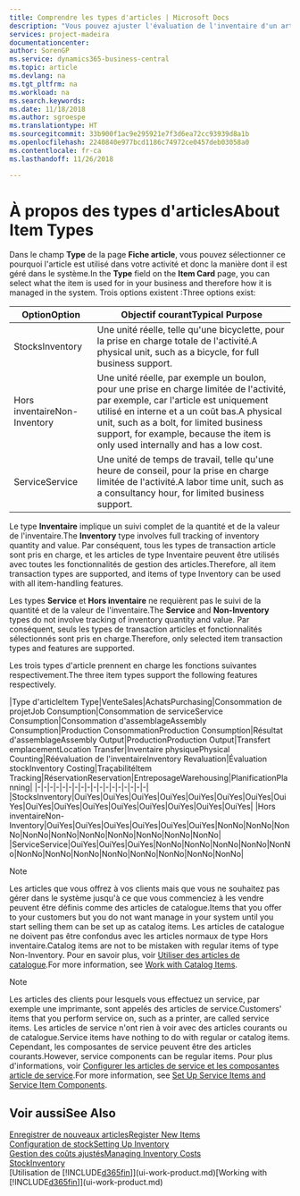```yaml
---
title: Comprendre les types d'articles | Microsoft Docs
description: "Vous pouvez ajuster l'évaluation de l'inventaire d'un article à l'aide des méthodes FIFO ou d'évaluation coût moyen, par exemple, lorsque les coûts article sont modifiés pour des motifs autres que les transactions."
services: project-madeira
documentationcenter: 
author: SorenGP
ms.service: dynamics365-business-central
ms.topic: article
ms.devlang: na
ms.tgt_pltfrm: na
ms.workload: na
ms.search.keywords: 
ms.date: 11/18/2018
ms.author: sgroespe
ms.translationtype: HT
ms.sourcegitcommit: 33b900f1ac9e295921e7f3d6ea72cc93939d8a1b
ms.openlocfilehash: 2240840e977bcd1186c74972ce0457deb03058a0
ms.contentlocale: fr-ca
ms.lasthandoff: 11/26/2018

---
```

# <a name="about-item-types"></a><span data-ttu-id="2d4a9-103">À propos des types d'articles</span><span class="sxs-lookup"><span data-stu-id="2d4a9-103">About Item Types</span></span>
<span data-ttu-id="2d4a9-104">Dans le champ **Type** de la page **Fiche article**, vous pouvez sélectionner ce pourquoi l'article est utilisé dans votre activité et donc la manière dont il est géré dans le système.</span><span class="sxs-lookup"><span data-stu-id="2d4a9-104">In the **Type** field on the **Item Card** page, you can select what the item is used for in your business and therefore how it is managed in the system.</span></span> <span data-ttu-id="2d4a9-105">Trois options existent :</span><span class="sxs-lookup"><span data-stu-id="2d4a9-105">Three options exist:</span></span>

|<span data-ttu-id="2d4a9-106">Option</span><span class="sxs-lookup"><span data-stu-id="2d4a9-106">Option</span></span>|<span data-ttu-id="2d4a9-107">Objectif courant</span><span class="sxs-lookup"><span data-stu-id="2d4a9-107">Typical Purpose</span></span>|
|------|-----------|
|<span data-ttu-id="2d4a9-108">Stocks</span><span class="sxs-lookup"><span data-stu-id="2d4a9-108">Inventory</span></span>|<span data-ttu-id="2d4a9-109">Une unité réelle, telle qu'une bicyclette, pour la prise en charge totale de l'activité.</span><span class="sxs-lookup"><span data-stu-id="2d4a9-109">A physical unit, such as a bicycle, for full business support.</span></span>|
|<span data-ttu-id="2d4a9-110">Hors inventaire</span><span class="sxs-lookup"><span data-stu-id="2d4a9-110">Non-Inventory</span></span>|<span data-ttu-id="2d4a9-111">Une unité réelle, par exemple un boulon, pour une prise en charge limitée de l'activité, par exemple, car l'article est uniquement utilisé en interne et a un coût bas.</span><span class="sxs-lookup"><span data-stu-id="2d4a9-111">A physical unit, such as a bolt, for limited business support, for example, because the item is only used internally and has a low cost.</span></span>|
|<span data-ttu-id="2d4a9-112">Service</span><span class="sxs-lookup"><span data-stu-id="2d4a9-112">Service</span></span>|<span data-ttu-id="2d4a9-113">Une unité de temps de travail, telle qu'une heure de conseil, pour la prise en charge limitée de l'activité.</span><span class="sxs-lookup"><span data-stu-id="2d4a9-113">A labor time unit, such as a consultancy hour, for limited business support.</span></span>|

<span data-ttu-id="2d4a9-114">Le type **Inventaire** implique un suivi complet de la quantité et de la valeur de l'inventaire.</span><span class="sxs-lookup"><span data-stu-id="2d4a9-114">The **Inventory** type involves full tracking of inventory quantity and value.</span></span> <span data-ttu-id="2d4a9-115">Par conséquent, tous les types de transaction article sont pris en charge, et les articles de type Inventaire peuvent être utilisés avec toutes les fonctionnalités de gestion des articles.</span><span class="sxs-lookup"><span data-stu-id="2d4a9-115">Therefore, all item transaction types are supported, and items of type Inventory can be used with all item-handling features.</span></span>

<span data-ttu-id="2d4a9-116">Les types **Service** et **Hors inventaire** ne requièrent pas le suivi de la quantité et de la valeur de l'inventaire.</span><span class="sxs-lookup"><span data-stu-id="2d4a9-116">The **Service** and **Non-Inventory** types do not involve tracking of inventory quantity and value.</span></span> <span data-ttu-id="2d4a9-117">Par conséquent, seuls les types de transaction articles et fonctionnalités sélectionnés sont pris en charge.</span><span class="sxs-lookup"><span data-stu-id="2d4a9-117">Therefore, only selected item transaction types and features are supported.</span></span>

<span data-ttu-id="2d4a9-118">Les trois types d'article prennent en charge les fonctions suivantes respectivement.</span><span class="sxs-lookup"><span data-stu-id="2d4a9-118">The three item types support the following features respectively.</span></span>

|<span data-ttu-id="2d4a9-119">Type d'article</span><span class="sxs-lookup"><span data-stu-id="2d4a9-119">Item Type</span></span>|<span data-ttu-id="2d4a9-120">Vente</span><span class="sxs-lookup"><span data-stu-id="2d4a9-120">Sales</span></span>|<span data-ttu-id="2d4a9-121">Achats</span><span class="sxs-lookup"><span data-stu-id="2d4a9-121">Purchasing</span></span>|<span data-ttu-id="2d4a9-122">Consommation de projet</span><span class="sxs-lookup"><span data-stu-id="2d4a9-122">Job Consumption</span></span>|<span data-ttu-id="2d4a9-123">Consommation de service</span><span class="sxs-lookup"><span data-stu-id="2d4a9-123">Service Consumption</span></span>|<span data-ttu-id="2d4a9-124">Consommation d'assemblage</span><span class="sxs-lookup"><span data-stu-id="2d4a9-124">Assembly Consumption</span></span>|<span data-ttu-id="2d4a9-125">Production Consommation</span><span class="sxs-lookup"><span data-stu-id="2d4a9-125">Production Consumption</span></span>|<span data-ttu-id="2d4a9-126">Résultat d'assemblage</span><span class="sxs-lookup"><span data-stu-id="2d4a9-126">Assembly Output</span></span>|<span data-ttu-id="2d4a9-127">Production</span><span class="sxs-lookup"><span data-stu-id="2d4a9-127">Production Output</span></span>|<span data-ttu-id="2d4a9-128">Transfert emplacement</span><span class="sxs-lookup"><span data-stu-id="2d4a9-128">Location Transfer</span></span>|<span data-ttu-id="2d4a9-129">Inventaire physique</span><span class="sxs-lookup"><span data-stu-id="2d4a9-129">Physical Counting</span></span>|<span data-ttu-id="2d4a9-130">Réévaluation de l'inventaire</span><span class="sxs-lookup"><span data-stu-id="2d4a9-130">Inventory Revaluation</span></span>|<span data-ttu-id="2d4a9-131">Évaluation stock</span><span class="sxs-lookup"><span data-stu-id="2d4a9-131">Inventory Costing</span></span>|<span data-ttu-id="2d4a9-132">Traçabilité</span><span class="sxs-lookup"><span data-stu-id="2d4a9-132">Item Tracking</span></span>|<span data-ttu-id="2d4a9-133">Réservation</span><span class="sxs-lookup"><span data-stu-id="2d4a9-133">Reservation</span></span>|<span data-ttu-id="2d4a9-134">Entreposage</span><span class="sxs-lookup"><span data-stu-id="2d4a9-134">Warehousing</span></span>|<span data-ttu-id="2d4a9-135">Planification</span><span class="sxs-lookup"><span data-stu-id="2d4a9-135">Planning</span></span>|
|-|-|-|-|-|-|-|-|-|-|-|-|-|-|-|-|-|-|
|<span data-ttu-id="2d4a9-136">Stocks</span><span class="sxs-lookup"><span data-stu-id="2d4a9-136">Inventory</span></span>|<span data-ttu-id="2d4a9-137">Oui</span><span class="sxs-lookup"><span data-stu-id="2d4a9-137">Yes</span></span>|<span data-ttu-id="2d4a9-138">Oui</span><span class="sxs-lookup"><span data-stu-id="2d4a9-138">Yes</span></span>|<span data-ttu-id="2d4a9-139">Oui</span><span class="sxs-lookup"><span data-stu-id="2d4a9-139">Yes</span></span>|<span data-ttu-id="2d4a9-140">Oui</span><span class="sxs-lookup"><span data-stu-id="2d4a9-140">Yes</span></span>|<span data-ttu-id="2d4a9-141">Oui</span><span class="sxs-lookup"><span data-stu-id="2d4a9-141">Yes</span></span>|<span data-ttu-id="2d4a9-142">Oui</span><span class="sxs-lookup"><span data-stu-id="2d4a9-142">Yes</span></span>|<span data-ttu-id="2d4a9-143">Oui</span><span class="sxs-lookup"><span data-stu-id="2d4a9-143">Yes</span></span>|<span data-ttu-id="2d4a9-144">Oui</span><span class="sxs-lookup"><span data-stu-id="2d4a9-144">Yes</span></span>|<span data-ttu-id="2d4a9-145">Oui</span><span class="sxs-lookup"><span data-stu-id="2d4a9-145">Yes</span></span>|<span data-ttu-id="2d4a9-146">Oui</span><span class="sxs-lookup"><span data-stu-id="2d4a9-146">Yes</span></span>|<span data-ttu-id="2d4a9-147">Oui</span><span class="sxs-lookup"><span data-stu-id="2d4a9-147">Yes</span></span>|<span data-ttu-id="2d4a9-148">Oui</span><span class="sxs-lookup"><span data-stu-id="2d4a9-148">Yes</span></span>|<span data-ttu-id="2d4a9-149">Oui</span><span class="sxs-lookup"><span data-stu-id="2d4a9-149">Yes</span></span>|<span data-ttu-id="2d4a9-150">Oui</span><span class="sxs-lookup"><span data-stu-id="2d4a9-150">Yes</span></span>|<span data-ttu-id="2d4a9-151">Oui</span><span class="sxs-lookup"><span data-stu-id="2d4a9-151">Yes</span></span>|<span data-ttu-id="2d4a9-152">Oui</span><span class="sxs-lookup"><span data-stu-id="2d4a9-152">Yes</span></span>|
|<span data-ttu-id="2d4a9-153">Hors inventaire</span><span class="sxs-lookup"><span data-stu-id="2d4a9-153">Non-Inventory</span></span>|<span data-ttu-id="2d4a9-154">Oui</span><span class="sxs-lookup"><span data-stu-id="2d4a9-154">Yes</span></span>|<span data-ttu-id="2d4a9-155">Oui</span><span class="sxs-lookup"><span data-stu-id="2d4a9-155">Yes</span></span>|<span data-ttu-id="2d4a9-156">Oui</span><span class="sxs-lookup"><span data-stu-id="2d4a9-156">Yes</span></span>|<span data-ttu-id="2d4a9-157">Oui</span><span class="sxs-lookup"><span data-stu-id="2d4a9-157">Yes</span></span>|<span data-ttu-id="2d4a9-158">Oui</span><span class="sxs-lookup"><span data-stu-id="2d4a9-158">Yes</span></span>|<span data-ttu-id="2d4a9-159">Oui</span><span class="sxs-lookup"><span data-stu-id="2d4a9-159">Yes</span></span>|<span data-ttu-id="2d4a9-160">Non</span><span class="sxs-lookup"><span data-stu-id="2d4a9-160">No</span></span>|<span data-ttu-id="2d4a9-161">Non</span><span class="sxs-lookup"><span data-stu-id="2d4a9-161">No</span></span>|<span data-ttu-id="2d4a9-162">Non</span><span class="sxs-lookup"><span data-stu-id="2d4a9-162">No</span></span>|<span data-ttu-id="2d4a9-163">Non</span><span class="sxs-lookup"><span data-stu-id="2d4a9-163">No</span></span>|<span data-ttu-id="2d4a9-164">Non</span><span class="sxs-lookup"><span data-stu-id="2d4a9-164">No</span></span>|<span data-ttu-id="2d4a9-165">Non</span><span class="sxs-lookup"><span data-stu-id="2d4a9-165">No</span></span>|<span data-ttu-id="2d4a9-166">Non</span><span class="sxs-lookup"><span data-stu-id="2d4a9-166">No</span></span>|<span data-ttu-id="2d4a9-167">Non</span><span class="sxs-lookup"><span data-stu-id="2d4a9-167">No</span></span>|<span data-ttu-id="2d4a9-168">Non</span><span class="sxs-lookup"><span data-stu-id="2d4a9-168">No</span></span>|<span data-ttu-id="2d4a9-169">Non</span><span class="sxs-lookup"><span data-stu-id="2d4a9-169">No</span></span>|
|<span data-ttu-id="2d4a9-170">Service</span><span class="sxs-lookup"><span data-stu-id="2d4a9-170">Service</span></span>|<span data-ttu-id="2d4a9-171">Oui</span><span class="sxs-lookup"><span data-stu-id="2d4a9-171">Yes</span></span>|<span data-ttu-id="2d4a9-172">Oui</span><span class="sxs-lookup"><span data-stu-id="2d4a9-172">Yes</span></span>|<span data-ttu-id="2d4a9-173">Oui</span><span class="sxs-lookup"><span data-stu-id="2d4a9-173">Yes</span></span>|<span data-ttu-id="2d4a9-174">Non</span><span class="sxs-lookup"><span data-stu-id="2d4a9-174">No</span></span>|<span data-ttu-id="2d4a9-175">Non</span><span class="sxs-lookup"><span data-stu-id="2d4a9-175">No</span></span>|<span data-ttu-id="2d4a9-176">Non</span><span class="sxs-lookup"><span data-stu-id="2d4a9-176">No</span></span>|<span data-ttu-id="2d4a9-177">Non</span><span class="sxs-lookup"><span data-stu-id="2d4a9-177">No</span></span>|<span data-ttu-id="2d4a9-178">Non</span><span class="sxs-lookup"><span data-stu-id="2d4a9-178">No</span></span>|<span data-ttu-id="2d4a9-179">Non</span><span class="sxs-lookup"><span data-stu-id="2d4a9-179">No</span></span>|<span data-ttu-id="2d4a9-180">Non</span><span class="sxs-lookup"><span data-stu-id="2d4a9-180">No</span></span>|<span data-ttu-id="2d4a9-181">Non</span><span class="sxs-lookup"><span data-stu-id="2d4a9-181">No</span></span>|<span data-ttu-id="2d4a9-182">Non</span><span class="sxs-lookup"><span data-stu-id="2d4a9-182">No</span></span>|<span data-ttu-id="2d4a9-183">Non</span><span class="sxs-lookup"><span data-stu-id="2d4a9-183">No</span></span>|<span data-ttu-id="2d4a9-184">Non</span><span class="sxs-lookup"><span data-stu-id="2d4a9-184">No</span></span>|<span data-ttu-id="2d4a9-185">Non</span><span class="sxs-lookup"><span data-stu-id="2d4a9-185">No</span></span>|<span data-ttu-id="2d4a9-186">Non</span><span class="sxs-lookup"><span data-stu-id="2d4a9-186">No</span></span>|

> [!NOTE]
> <span data-ttu-id="2d4a9-187">Les articles que vous offrez à vos clients mais que vous ne souhaitez pas gérer dans le système jusqu'à ce que vous commenciez à les vendre peuvent être définis comme des articles de catalogue.</span><span class="sxs-lookup"><span data-stu-id="2d4a9-187">Items that you offer to your customers but you do not want manage in your system until you start selling them can be set up as catalog items.</span></span> <span data-ttu-id="2d4a9-188">Les articles de catalogue ne doivent pas être confondus avec les articles normaux de type Hors inventaire.</span><span class="sxs-lookup"><span data-stu-id="2d4a9-188">Catalog items are not to be mistaken with regular items of type Non-Inventory.</span></span> <span data-ttu-id="2d4a9-189">Pour en savoir plus, voir [Utiliser des articles de catalogue](inventory-how-work-nonstock-items.md).</span><span class="sxs-lookup"><span data-stu-id="2d4a9-189">For more information, see [Work with Catalog Items](inventory-how-work-nonstock-items.md).</span></span>

> [!NOTE]
> <span data-ttu-id="2d4a9-190">Les articles des clients pour lesquels vous effectuez un service, par exemple une imprimante, sont appelés des articles de service.</span><span class="sxs-lookup"><span data-stu-id="2d4a9-190">Customers' items that you perform service on, such as a printer, are called service items.</span></span> <span data-ttu-id="2d4a9-191">Les articles de service n'ont rien à voir avec des articles courants ou de catalogue.</span><span class="sxs-lookup"><span data-stu-id="2d4a9-191">Service items have nothing to do with regular or catalog items.</span></span> <span data-ttu-id="2d4a9-192">Cependant, les composantes de service peuvent être des articles courants.</span><span class="sxs-lookup"><span data-stu-id="2d4a9-192">However, service components can be regular items.</span></span> <span data-ttu-id="2d4a9-193">Pour plus d'informations, voir [Configurer les articles de service et les composantes article de service](service-how-setup-service-items.md).</span><span class="sxs-lookup"><span data-stu-id="2d4a9-193">For more information, see [Set Up Service Items and Service Item Components](service-how-setup-service-items.md).</span></span>

## <a name="see-also"></a><span data-ttu-id="2d4a9-194">Voir aussi</span><span class="sxs-lookup"><span data-stu-id="2d4a9-194">See Also</span></span>
[<span data-ttu-id="2d4a9-195">Enregistrer de nouveaux articles</span><span class="sxs-lookup"><span data-stu-id="2d4a9-195">Register New Items</span></span>](inventory-how-register-new-items.md)  
[<span data-ttu-id="2d4a9-196">Configuration de stock</span><span class="sxs-lookup"><span data-stu-id="2d4a9-196">Setting Up Inventory</span></span>](inventory-setup-inventory.md)  
[<span data-ttu-id="2d4a9-197">Gestion des coûts ajustés</span><span class="sxs-lookup"><span data-stu-id="2d4a9-197">Managing Inventory Costs</span></span>](finance-manage-inventory-costs.md)  
[<span data-ttu-id="2d4a9-198">Stock</span><span class="sxs-lookup"><span data-stu-id="2d4a9-198">Inventory</span></span>](inventory-manage-inventory.md)  
<span data-ttu-id="2d4a9-199">[Utilisation de [!INCLUDE[d365fin](includes/d365fin_md.md)]](ui-work-product.md)</span><span class="sxs-lookup"><span data-stu-id="2d4a9-199">[Working with [!INCLUDE[d365fin](includes/d365fin_md.md)]](ui-work-product.md)</span></span>

